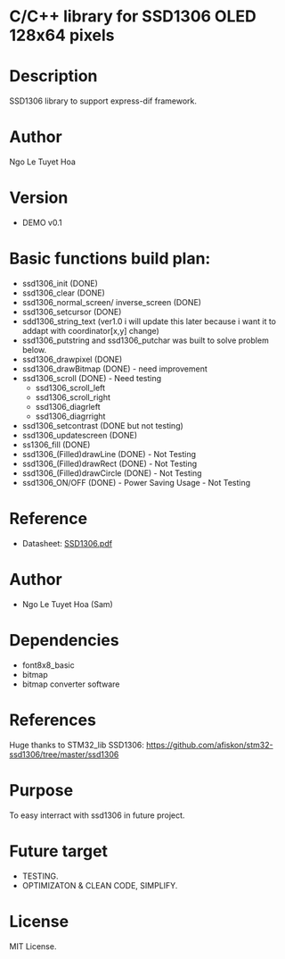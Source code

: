 # C/C++ library for SSD1306 OLED 128x64 pixels 

# Description
SSD1306 library to support express-dif framework.

# Author
Ngo Le Tuyet Hoa

# Version
- DEMO v0.1
# Basic functions build plan:
- ssd1306_init (DONE)
- ssd1306_clear (DONE)
- ssd1306_normal_screen/ inverse_screen (DONE)
- ssd1306_setcursor (DONE)
- sdd1306_string_text (ver1.0 i will update this later because i want it to addapt with coordinator[x,y] change)
- ssd1306_putstring and ssd1306_putchar was built to solve problem below.
- ssd1306_drawpixel (DONE)
- ssd1306_drawBitmap (DONE) - need improvement
- ssd1306_scroll (DONE) - Need testing
  + ssd1306_scroll_left
  + ssd1306_scroll_right
  + ssd1306_diagrleft
  + ssd1306_diagrright
- ssd1306_setcontrast (DONE but not testing)
- ssd1306_updatescreen (DONE)
- ss1306_fill (DONE)
- ssd1306_(Filled)drawLine (DONE) - Not Testing
- ssd1306_(Filled)drawRect (DONE) - Not Testing
- ssd1306_(Filled)drawCircle (DONE) - Not Testing
- ssd1306_ON/OFF (DONE) - Power Saving Usage - Not Testing

# Reference
  <ul> 
      <li>
        Datasheet: <a href = "https://cdn-shop.adafruit.com/datasheets/SSD1306.pdf">SSD1306.pdf </a>
      </li>
  </ul>
  
  # Author
  - Ngo Le Tuyet Hoa (Sam)
 # Dependencies
  - font8x8_basic
  - bitmap
  - bitmap converter software
 # References
 Huge thanks to STM32_lib SSD1306: https://github.com/afiskon/stm32-ssd1306/tree/master/ssd1306
 # Purpose
 To easy interract with ssd1306 in future project.
# Future target
- TESTING. 
- OPTIMIZATON & CLEAN CODE, SIMPLIFY.
# License 
MIT License.

